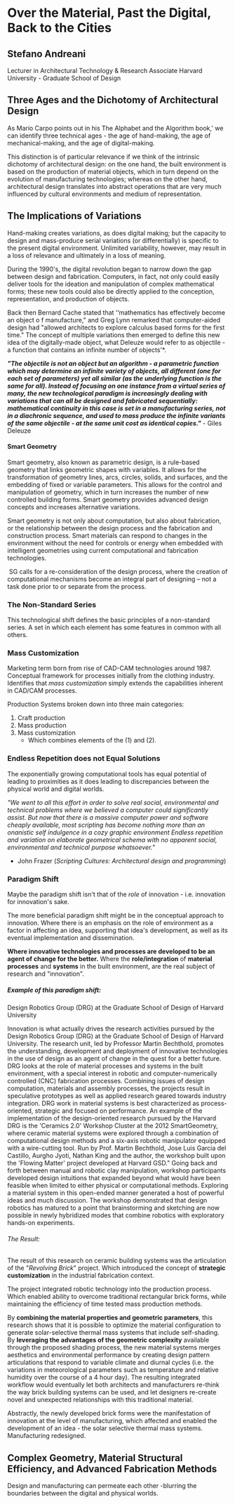 # Over the Material, Past the Digital, Back to the Cities
## Stefano Andreani
Lecturer in Architectural Technology & Research Associate Harvard University - Graduate School of Design

## Three Ages and the Dichotomy of Architectural Design
As Mario Carpo points out in his The Alphabet and the Algorithm book,' we can identify three technical ages - the age of hand-making, the age of mechanical-making, and the age of digital-making.

This distinction is of particular relevance if we think of the intrinsic dichotomy of architectural design: on the one hand, the built environment is based on the production of material objects, which in turn depend on the evolution of manufacturing technologies; whereas on the other hand, architectural design translates into abstract operations that are very much influenced by cultural environments and medium of representation.
## The Implications of Variations
Hand-making creates variations, as does digital making; but the capacity to design and mass-produce serial variations (or differentially) is specific to the present digital environment. Unlimited variability, however, may result in a loss of relevance and ultimately in a loss of meaning. 

During the 1990's, the digital revolution began to narrow down the gap between design and fabrication. 
	Computers, in fact, not only could easily deliver tools for the ideation and manipulation of complex mathematical forms; these new tools could also be directly applied to the conception, representation, and production of objects.
	
Back then Bernard Cache stated that ‘‘mathematics has effectively become an object o f manufacture," and Greg Lynn remarked that computer-aided design had "allowed architects to explore calculus based forms for the first time." 
	The concept of multiple variations then emerged to define this new idea of the digitally-made object, what Deleuze would refer to as objectile - a function that contains an infinite number of objects'*.

***"The objectile is not an object but an algorithm - a parametric function which may determine an infinite variety of objects, all different (one for each set of parameters) yet all similar (as the underlying function is the same for all). Instead of focusing on one instance from a virtual series of many, the new technological paradigm is increasingly dealing with variations that can all be designed and fabricated sequentially: mathematical continuity in this case is set in a manufacturing series, not in a diachronic sequence, and used to mass produce the infinite variants of the same objectile - at the same unit cost as identical copies."*** - Giles Deleuze
#### Smart Geometry
Smart geometry, also known as parametric design, is a rule-based geometry that links geometric shapes with variables. It allows for the transformation of geometry lines, arcs, circles, solids, and surfaces, and the embedding of fixed or variable parameters. This allows for the control and manipulation of geometry, which in turn increases the number of new controlled building forms. Smart geometry provides advanced design concepts and increases alternative variations. 

Smart geometry is not only about computation, but also about fabrication, or the relationship between the design process and the fabrication and construction process. Smart materials can respond to changes in the environment without the need for controls or energy when embedded with intelligent geometries using current computational and fabrication technologies.

 SG calls for a re-consideration of the design process, where the creation of computational mechanisms become an integral part of designing – not a task done prior to or separate from the process. 
### The Non-Standard Series
This technological shift defines the basic principles of a non-standard series. 
A set in which each element has some features in common with all others. 
### Mass Customization
Marketing term born from rise of CAD-CAM technologies around 1987. 
	Conceptual framework for processes initially from the clothing industry.
		Identifies that *mass customization* simply extends the capabilities inherent in CAD/CAM processes. 

Production Systems broken down into three main categories:
1. Craft production
2. Mass production
3. Mass customization
	- Which combines elements of the (1) and (2). 
### Endless Repetition does not Equal Solutions
The exponentially growing computational tools has equal potential of leading to proximities as it does leading to discrepancies between the physical world and digital worlds. 

*"We went to all this effort in order to solve real social, environmental and technical problems where we believed a computer could significantly assist. But now that there is a massive computer power and software cheaply available, most scripting has become nothing more than an onanistic self indulgence in a cozy graphic environment Endless repetition and variation on elaborate geometrical schema with no apparent social, environmental and technical purpose whatsoever."* 
- John Frazer (*Scripting Cultures: Architectural design and programming*)
### Paradigm Shift
Maybe the paradigm shift isn't that of the *role* of innovation - i.e. innovation for innovation's sake.

The more beneficial paradigm shift might be in the conceptual approach to innovation.
	Where there is an emphasis on the role of environment as a factor in affecting an idea, supporting that idea's development, as well as its eventual implementation and dissemination. 

**Where innovative technologies and processes are developed to be an agent of change for the better.** 
	Where the **role/integration** of **material processes** and **systems** in the built environment, are the real subject of research and "innovation". 
##### *Example of this paradigm shift*:
Design Robotics Group (DRG) at the Graduate School of Design of Harvard University

Innovation is what actually drives the research activities pursued by the Design Robotics Group (DRG) at the Graduate School of Design of Harvard University. The research unit, led by Professor Martin Bechthold, promotes the understanding, development and deployment of innovative technologies in the use of design as an agent of change in the quest for a better future. DRG looks at the role of material processes and systems in the built environment, with a special interest in robotic and computer-numerically controlled (CNC) fabrication processes. Combining issues of design computation, materials and assembly processes, the projects result in speculative prototypes as well as applied research geared towards industry integration. DRG work in material systems is best characterized as process-oriented, strategic and focused on performance. An example of the implementation of the design-oriented research pursued by the Harvard DRG is the 'Ceramics 2.0' Workshop Cluster at the 2012 SmartGeometry, where ceramic material systems were explored through a combination of computational design methods and a six-axis robotic manipulator equipped with a wire-cutting tool. Run by Prof. Martin Bechthold, Jose Luis Garcia del Castillo, Aurgho Jyoti, Nathan King and the author, the workshop built upon the 'Flowing Matter' project developed at Harvard GSD." Going back and forth between manual and robotic clay manipulation, workshop participants developed design intuitions that expanded beyond what would have been feasible when limited to either physical or computational methods. Exploring a material system in this open-ended manner generated a host of powerful ideas and much discussion. The workshop demonstrated that design robotics has matured to a point that brainstorming and sketching are now possible in newly hybridized modes that combine robotics with exploratory hands-on experiments.
###### The Result:
The result of this research on ceramic building systems was the articulation of the "*Revolving Brick*" project.
	Which introduced the concept of **strategic customization** in the industrial fabrication context. 

The project integrated robotic technology into the production process.
	Which enabled ability to overcome traditional rectangular brick forms, while maintaining the efficiency of time tested mass production methods. 

By **combining the material properties and geometric parameters**, this research shows that it is possible to optimize the material configuration to generate solar-selective thermal mass systems that include self-shading. 
	By **leveraging the advantages of the geometric complexity** available through the proposed shading process, the new material systems merges aesthetics and environmental performance by creating design pattern articulations that respond to variable climate and diurnal cycles (i.e. the variations in meteorological parameters such as temperature and relative humidity over the course of a 4 hour day).
		The resulting integrated workflow would eventually let both architects and manufacturers re-think the way brick building systems can be used, and let designers re-create novel and unexpected relationships with this traditional material.

Abstractly, the newly developed brick forms were the manifestation of innovation at the level of manufacturing, which affected and enabled the development of an idea - the solar selective thermal mass systems. 
	Manufacturing redesigned. 
## Complex Geometry, Material Structural Efficiency, and Advanced Fabrication Methods
Design and manufacturing can permeate each other -blurring the boundaries between the digital and physical worlds. 